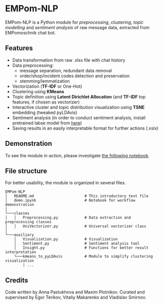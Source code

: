 EMPom-NLP
=========

EMPom-NLP is a Python module for *preprocessing*, *clustering*, *topic modelling* and *sentiment analysis* of raw message data, extracted from EMPomoschnik chat bot.

Features
--------

-   Data transformation from raw .xlsx file with chat history
-   Data preprocessing:
    -   message separation, redundant data removal
    -   order/shop/incident codes detection and preservation
    -   stemming/lemmatization
-   Vectorization (**TF-IDF** or One-Hot)
-   Clustering using **KMeans**
-   Topic definition using **Latent Dirichlet Allocation** (and **TF-IDF** top features, if chosen as vectorizer)
-   Interactive cluster and topic distribution visualization using **TSNE** embedding (tweaked pyLDAvis)
-   Sentiment analysis (in order to conduct sentiment analysis, install pretrained labse model from [here](https://drive.google.com/file/d/1MFzblrfQ7kQhrsnbu6FJe9EliT0OVuw4/view))
-   Saving results in an easily interpretable format for further actions (.xslx)

Demonstration
-------------
To see the module *in action*, please investigate [the following notebook](https://github.com/Mc-Seem/Empom-NLP/blob/master/demo.ipynb).

File structure
--------------
For better usability, the module is organized in several files.
```
EMPom-NLP
│   README.md                       # This introductory text file
│   demo.ipynb                      # Notebook for workflow demonstration
│
└───classes
│   │   Preprocessing.py            # Data extraction and preprocessing classes
│   │   UniVectorizer.py            # Universal vectorizer class
│   
└───auxiliary
    │   Visualization.py            # Visualization
    │   Sentiment.py                # Sentiment analysis tool
    │   Insight.py                  # Functions for better result interpretation
    └───kmeans_to_pyLDAvis          # Module to simplify clustering visualization
        | ...
```

Credits
-------

Code written by Anna Pastukhova and Maxim Plotnikov.
Curated and supervised by Egor Terikov, Vitaliy Makarenko and Vladislav Smirnov.


